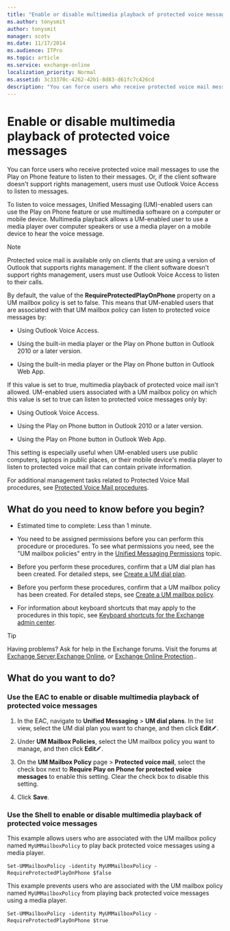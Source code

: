 ```yaml
---
title: "Enable or disable multimedia playback of protected voice messages"
ms.author: tonysmit
author: tonysmit
manager: scotv
ms.date: 11/17/2014
ms.audience: ITPro
ms.topic: article
ms.service: exchange-online
localization_priority: Normal
ms.assetid: 3c33370c-4262-42b1-8d83-d61fc7c426cd
description: "You can force users who receive protected voice mail messages to use the Play on Phone feature to listen to their messages. Or, if the client software doesn't support rights management, users must use Outlook Voice Access to listen to messages."
---
```


# Enable or disable multimedia playback of protected voice messages

You can force users who receive protected voice mail messages to use the Play on Phone feature to listen to their messages. Or, if the client software doesn't support rights management, users must use Outlook Voice Access to listen to messages.
  
To listen to voice messages, Unified Messaging (UM)-enabled users can use the Play on Phone feature or use multimedia software on a computer or mobile device. Multimedia playback allows a UM-enabled user to use a media player over computer speakers or use a media player on a mobile device to hear the voice message.
  
> [!NOTE]
> Protected voice mail is available only on clients that are using a version of Outlook that supports rights management. If the client software doesn't support rights management, users must use Outlook Voice Access to listen to their calls. 
  
By default, the value of the **RequireProtectedPlayOnPhone** property on a UM mailbox policy is set to false. This means that UM-enabled users that are associated with that UM mailbox policy can listen to protected voice messages by: 
  
- Using Outlook Voice Access.
    
- Using the built-in media player or the Play on Phone button in Outlook 2010 or a later version.
    
- Using the built-in media player or the Play on Phone button in Outlook Web App.
    
If this value is set to true, multimedia playback of protected voice mail isn't allowed. UM-enabled users associated with a UM mailbox policy on which this value is set to true can listen to protected voice messages only by:
  
- Using Outlook Voice Access.
    
- Using the Play on Phone button in Outlook 2010 or a later version.
    
- Using the Play on Phone button in Outlook Web App.
    
This setting is especially useful when UM-enabled users use public computers, laptops in public places, or their mobile device's media player to listen to protected voice mail that can contain private information.
  
For additional management tasks related to Protected Voice Mail procedures, see [Protected Voice Mail procedures](protected-voice-mail-procedures.md).
  
## What do you need to know before you begin?

- Estimated time to complete: Less than 1 minute.
    
- You need to be assigned permissions before you can perform this procedure or procedures. To see what permissions you need, see the "UM mailbox policies" entry in the [Unified Messaging Permissions](http://technet.microsoft.com/library/d326c3bc-8f33-434a-bf02-a83cc26a5498.aspx) topic. 
    
- Before you perform these procedures, confirm that a UM dial plan has been created. For detailed steps, see [Create a UM dial plan](../../voice-mail-unified-messaging/connect-voice-mail-system/create-um-dial-plan.md).
    
- Before you perform these procedures, confirm that a UM mailbox policy has been created. For detailed steps, see [Create a UM mailbox policy](../../voice-mail-unified-messaging/set-up-voice-mail/create-um-mailbox-policy.md).
    
- For information about keyboard shortcuts that may apply to the procedures in this topic, see [Keyboard shortcuts for the Exchange admin center](../../accessibility/keyboard-shortcuts-in-admin-center.md).
    
> [!TIP]
> Having problems? Ask for help in the Exchange forums. Visit the forums at [Exchange Server](https://go.microsoft.com/fwlink/p/?linkId=60612),[Exchange Online](https://go.microsoft.com/fwlink/p/?linkId=267542), or [Exchange Online Protection](https://go.microsoft.com/fwlink/p/?linkId=285351).. 
  
## What do you want to do?

### Use the EAC to enable or disable multimedia playback of protected voice messages

1. In the EAC, navigate to **Unified Messaging** \> **UM dial plans**. In the list view, select the UM dial plan you want to change, and then click **Edit**![Edit icon](../../media/ITPro_EAC_EditIcon.gif).
    
2. Under **UM Mailbox Policies**, select the UM mailbox policy you want to manage, and then click **Edit**![Edit icon](../../media/ITPro_EAC_EditIcon.gif). 
    
3. On the **UM Mailbox Policy** page \> **Protected voice mail**, select the check box next to **Require Play on Phone for protected voice messages** to enable this setting. Clear the check box to disable this setting. 
    
4. Click **Save**.
    
### Use the Shell to enable or disable multimedia playback of protected voice messages

This example allows users who are associated with the UM mailbox policy named  `MyUMMailboxPolicy` to play back protected voice messages using a media player. 
  
```
Set-UMMailboxPolicy -identity MyUMMailboxPolicy -RequireProtectedPlayOnPhone $false
```

This example prevents users who are associated with the UM mailbox policy named  `MyUMMailboxPolicy` from playing back protected voice messages using a media player. 
  
```
Set-UMMailboxPolicy -identity MyUMMailboxPolicy -RequireProtectedPlayOnPhone $true
```



